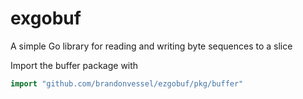 # exgobuf
A simple Go library for reading and writing byte sequences to a slice

Import the buffer package with

```go
import "github.com/brandonvessel/ezgobuf/pkg/buffer"
```
